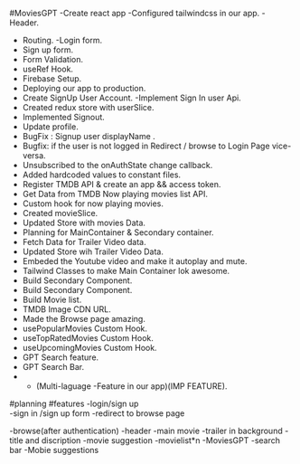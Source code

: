 #MoviesGPT
-Create react app
-Configured tailwindcss in our app.
-Header.
- Routing.
-Login form.
- Sign up form.
- Form Validation.
- useRef Hook.
- Firebase Setup.
- Deploying our app to production.
- Create SignUp User Account.
-Implement Sign In user Api.
- Created redux store with userSlice.
- Implemented Signout.
- Update profile.
- BugFix : Signup user displayName .
- Bugfix: if the user is not logged in Redirect / browse to Login Page vice-versa.
- Unsubscribed to the onAuthState change callback.
- Added hardcoded values to constant files.
- Register TMDB API & create an app && access token.
- Get Data from TMDB Now playing movies list API.
- Custom hook for now playing movies.
- Created movieSlice.
- Updated Store with movies Data.
- Planning for MainContainer & Secondary container.
- Fetch Data for Trailer Video data.
- Updated Store wih Trailer Video Data.
- Embeded the Youtube video and make it autoplay and mute.
- Tailwind Classes to make Main Container lok awesome.
- Build Secondary Component.
- Build Secondary Component.
- Build Movie list.
- TMDB Image CDN URL.
- Made the Browse page amazing.
- usePopularMovies Custom Hook.
- useTopRatedMovies Custom Hook.
- useUpcomingMovies Custom Hook.
- GPT Search feature.
- GPT Search Bar.
- * (Multi-laguage -Feature in our app)(IMP FEATURE).


#planning
#features
-login/sign up  
  -sign in /sign up form
  -redirect to browse page

-browse(after authentication)
  -header
  -main movie
    -trailer in background
    -title and discription
    -movie suggestion
      -movielist*n
-MoviesGPT
 -search bar
 -Mobie suggestions     